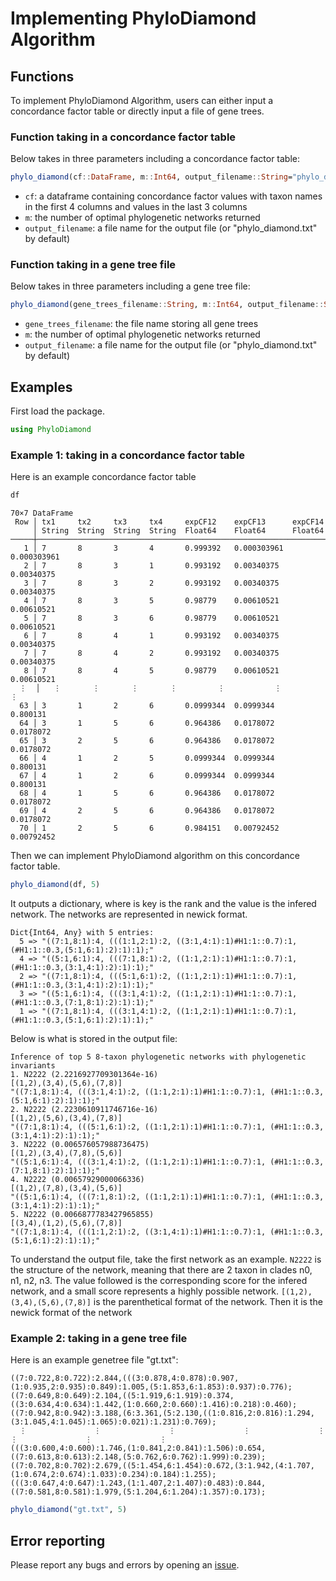 # Implementing PhyloDiamond Algorithm
## Functions
To implement PhyloDiamond Algorithm, users can either input a concordance factor table or directly input a file of gene trees.
### Function taking in a concordance factor table
Below takes in three parameters including a concordance factor table:
```julia
phylo_diamond(cf::DataFrame, m::Int64, output_filename::String="phylo_diamond.txt")
```
- `cf`: a dataframe containing concordance factor values with taxon names in the first 4 columns and values in the last 3 columns
- `m`: the number of optimal phylogenetic networks returned
- `output_filename`: a file name for the output file (or "phylo_diamond.txt" by default)
### Function taking in a gene tree file
Below takes in three parameters including a gene tree file:
```julia
phylo_diamond(gene_trees_filename::String, m::Int64, output_filename::String="phylo_diamond.txt")
```
- `gene_trees_filename`: the file name storing all gene trees
- `m`: the number of optimal phylogenetic networks returned
- `output_filename`: a file name for the output file (or "phylo_diamond.txt" by default)


## Examples
First load the package.
```julia
using PhyloDiamond
```
### Example 1: taking in a concordance factor table
Here is an example concordance factor table
```julia
df
```
```
70×7 DataFrame
 Row │ tx1     tx2     tx3     tx4     expCF12    expCF13      expCF14     
     │ String  String  String  String  Float64    Float64      Float64     
─────┼─────────────────────────────────────────────────────────────────────
   1 │ 7       8       3       4       0.999392   0.000303961  0.000303961
   2 │ 7       8       3       1       0.993192   0.00340375   0.00340375
   3 │ 7       8       3       2       0.993192   0.00340375   0.00340375
   4 │ 7       8       3       5       0.98779    0.00610521   0.00610521
   5 │ 7       8       3       6       0.98779    0.00610521   0.00610521
   6 │ 7       8       4       1       0.993192   0.00340375   0.00340375
   7 │ 7       8       4       2       0.993192   0.00340375   0.00340375
   8 │ 7       8       4       5       0.98779    0.00610521   0.00610521
  ⋮  │   ⋮       ⋮       ⋮       ⋮         ⋮           ⋮            ⋮
  63 │ 3       1       2       6       0.0999344  0.0999344    0.800131
  64 │ 3       1       5       6       0.964386   0.0178072    0.0178072
  65 │ 3       2       5       6       0.964386   0.0178072    0.0178072
  66 │ 4       1       2       5       0.0999344  0.0999344    0.800131
  67 │ 4       1       2       6       0.0999344  0.0999344    0.800131
  68 │ 4       1       5       6       0.964386   0.0178072    0.0178072
  69 │ 4       2       5       6       0.964386   0.0178072    0.0178072
  70 │ 1       2       5       6       0.984151   0.00792452   0.00792452
```

Then we can implement PhyloDiamond algorithm on this concordance factor table. 
```julia
phylo_diamond(df, 5)
```
It outputs a dictionary, where is key is the rank and the value is the infered network. The networks are represented in newick format.
```
Dict{Int64, Any} with 5 entries:
  5 => "((7:1,8:1):4, (((1:1,2:1):2, ((3:1,4:1):1)#H1:1::0.7):1, (#H1:1::0.3,(5:1,6:1):2):1):1);"
  4 => "((5:1,6:1):4, (((7:1,8:1):2, ((1:1,2:1):1)#H1:1::0.7):1, (#H1:1::0.3,(3:1,4:1):2):1):1);"
  2 => "((7:1,8:1):4, (((5:1,6:1):2, ((1:1,2:1):1)#H1:1::0.7):1, (#H1:1::0.3,(3:1,4:1):2):1):1);"
  3 => "((5:1,6:1):4, (((3:1,4:1):2, ((1:1,2:1):1)#H1:1::0.7):1, (#H1:1::0.3,(7:1,8:1):2):1):1);"
  1 => "((7:1,8:1):4, (((3:1,4:1):2, ((1:1,2:1):1)#H1:1::0.7):1, (#H1:1::0.3,(5:1,6:1):2):1):1);"
```

Below is what is stored in the output file:
```
Inference of top 5 8-taxon phylogenetic networks with phylogenetic invariants
1. N2222 (2.2216927709301364e-16)
[(1,2),(3,4),(5,6),(7,8)]
"((7:1,8:1):4, (((3:1,4:1):2, ((1:1,2:1):1)#H1:1::0.7):1, (#H1:1::0.3,(5:1,6:1):2):1):1);"
2. N2222 (2.2230610911746716e-16)
[(1,2),(5,6),(3,4),(7,8)]
"((7:1,8:1):4, (((5:1,6:1):2, ((1:1,2:1):1)#H1:1::0.7):1, (#H1:1::0.3,(3:1,4:1):2):1):1);"
3. N2222 (0.006576057988736475)
[(1,2),(3,4),(7,8),(5,6)]
"((5:1,6:1):4, (((3:1,4:1):2, ((1:1,2:1):1)#H1:1::0.7):1, (#H1:1::0.3,(7:1,8:1):2):1):1);"
4. N2222 (0.00657929000066336)
[(1,2),(7,8),(3,4),(5,6)]
"((5:1,6:1):4, (((7:1,8:1):2, ((1:1,2:1):1)#H1:1::0.7):1, (#H1:1::0.3,(3:1,4:1):2):1):1);"
5. N2222 (0.0066877783427965855)
[(3,4),(1,2),(5,6),(7,8)]
"((7:1,8:1):4, (((1:1,2:1):2, ((3:1,4:1):1)#H1:1::0.7):1, (#H1:1::0.3,(5:1,6:1):2):1):1);"
```
To understand the output file, take the first network as an example. `N2222` is the structure of the network, meaning that there are 2 taxon in clades n0, n1, n2, n3. The value followed is the corresponding score for the infered network, and a small score represents a highly possible network. `[(1,2),(3,4),(5,6),(7,8)]` is the parenthetical format of the network. Then it is the newick format of the network
### Example 2: taking in a gene tree file
Here is an example genetree file "gt.txt":
```
((7:0.722,8:0.722):2.844,(((3:0.878,4:0.878):0.907,(1:0.935,2:0.935):0.849):1.005,(5:1.853,6:1.853):0.937):0.776);
((7:0.649,8:0.649):2.104,((5:1.919,6:1.919):0.374,((3:0.634,4:0.634):1.442,(1:0.660,2:0.660):1.416):0.218):0.460);
((7:0.942,8:0.942):3.188,(6:3.361,(5:2.130,((1:0.816,2:0.816):1.294,(3:1.045,4:1.045):1.065):0.021):1.231):0.769);
  ⋮               ⋮               ⋮               ⋮               ⋮               ⋮               ⋮               ⋮
(((3:0.600,4:0.600):1.746,(1:0.841,2:0.841):1.506):0.654,((7:0.613,8:0.613):2.148,(5:0.762,6:0.762):1.999):0.239);
((7:0.702,8:0.702):2.679,((5:1.454,6:1.454):0.672,(3:1.942,(4:1.707,(1:0.674,2:0.674):1.033):0.234):0.184):1.255);
(((3:0.647,4:0.647):1.243,(1:1.407,2:1.407):0.483):0.844,((7:0.581,8:0.581):1.979,(5:1.204,6:1.204):1.357):0.173);
```
```julia
phylo_diamond("gt.txt", 5)
```

## Error reporting

Please report any bugs and errors by opening an
[issue](https://github.com/solislemuslab/PhyloDiamond.jl/issues/new).